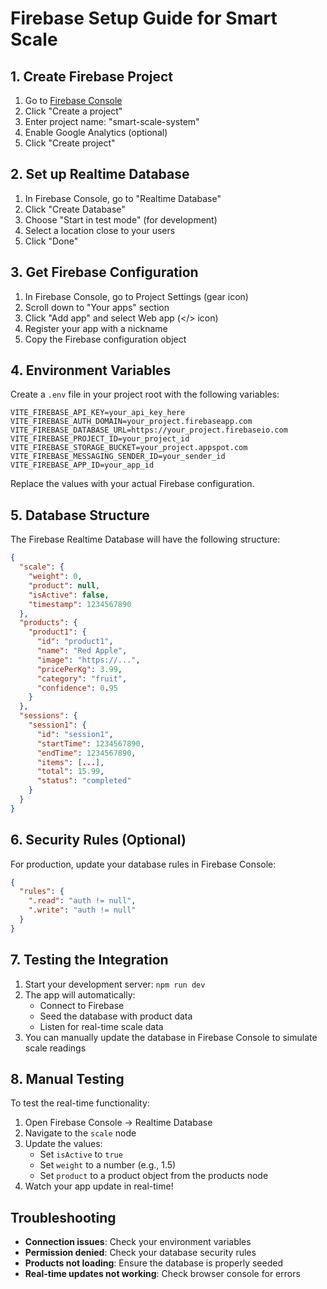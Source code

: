 # Firebase Setup Guide for Smart Scale

## 1. Create Firebase Project

1. Go to [Firebase Console](https://console.firebase.google.com/)
2. Click "Create a project"
3. Enter project name: "smart-scale-system"
4. Enable Google Analytics (optional)
5. Click "Create project"

## 2. Set up Realtime Database

1. In Firebase Console, go to "Realtime Database"
2. Click "Create Database"
3. Choose "Start in test mode" (for development)
4. Select a location close to your users
5. Click "Done"

## 3. Get Firebase Configuration

1. In Firebase Console, go to Project Settings (gear icon)
2. Scroll down to "Your apps" section
3. Click "Add app" and select Web app (</> icon)
4. Register your app with a nickname
5. Copy the Firebase configuration object

## 4. Environment Variables

Create a `.env` file in your project root with the following variables:

```env
VITE_FIREBASE_API_KEY=your_api_key_here
VITE_FIREBASE_AUTH_DOMAIN=your_project.firebaseapp.com
VITE_FIREBASE_DATABASE_URL=https://your_project.firebaseio.com
VITE_FIREBASE_PROJECT_ID=your_project_id
VITE_FIREBASE_STORAGE_BUCKET=your_project.appspot.com
VITE_FIREBASE_MESSAGING_SENDER_ID=your_sender_id
VITE_FIREBASE_APP_ID=your_app_id
```

Replace the values with your actual Firebase configuration.

## 5. Database Structure

The Firebase Realtime Database will have the following structure:

```json
{
  "scale": {
    "weight": 0,
    "product": null,
    "isActive": false,
    "timestamp": 1234567890
  },
  "products": {
    "product1": {
      "id": "product1",
      "name": "Red Apple",
      "image": "https://...",
      "pricePerKg": 3.99,
      "category": "fruit",
      "confidence": 0.95
    }
  },
  "sessions": {
    "session1": {
      "id": "session1",
      "startTime": 1234567890,
      "endTime": 1234567890,
      "items": [...],
      "total": 15.99,
      "status": "completed"
    }
  }
}
```

## 6. Security Rules (Optional)

For production, update your database rules in Firebase Console:

```json
{
  "rules": {
    ".read": "auth != null",
    ".write": "auth != null"
  }
}
```

## 7. Testing the Integration

1. Start your development server: `npm run dev`
2. The app will automatically:
   - Connect to Firebase
   - Seed the database with product data
   - Listen for real-time scale data
3. You can manually update the database in Firebase Console to simulate scale readings

## 8. Manual Testing

To test the real-time functionality:

1. Open Firebase Console → Realtime Database
2. Navigate to the `scale` node
3. Update the values:
   - Set `isActive` to `true`
   - Set `weight` to a number (e.g., 1.5)
   - Set `product` to a product object from the products node
4. Watch your app update in real-time!

## Troubleshooting

- **Connection issues**: Check your environment variables
- **Permission denied**: Check your database security rules
- **Products not loading**: Ensure the database is properly seeded
- **Real-time updates not working**: Check browser console for errors

